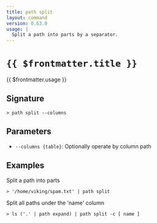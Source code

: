 ```yaml
---
title: path split
layout: command
version: 0.63.0
usage: |
  Split a path into parts by a separator.
---
```


# `{{ $frontmatter.title }}`

<div style='white-space: pre-wrap;'>{{ $frontmatter.usage }}</div>

## Signature

```> path split --columns```

## Parameters

 -  `--columns {table}`: Optionally operate by column path

## Examples

Split a path into parts
```shell
> '/home/viking/spam.txt' | path split
```

Split all paths under the 'name' column
```shell
> ls ('.' | path expand) | path split -c [ name ]
```
